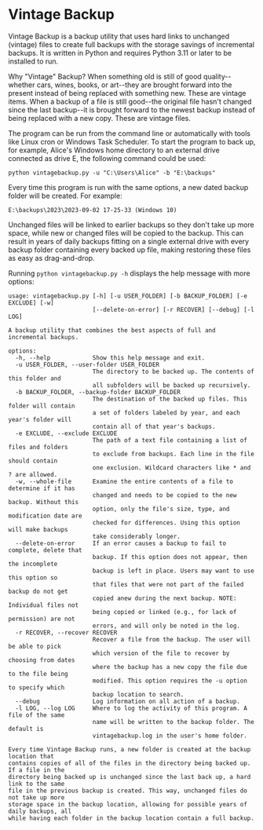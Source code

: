 # Vintage Backup

Vintage Backup is a backup utility that uses hard links to unchanged (vintage) files to create full backups with the storage savings of incremental backups.
It is written in Python and requires Python 3.11 or later to be installed to run.

Why "Vintage" Backup?
When something old is still of good quality--whether cars, wines, books, or art--they are brought forward into the present instead of being replaced with something new.
These are vintage items.
When a backup of a file is still good--the original file hasn't changed since the last backup--it is brought forward to the newest backup instead of being replaced with a new copy.
These are vintage files.

The program can be run from the command line or automatically with tools like Linux cron or Windows Task Scheduler.
To start the program to back up, for example, Alice's Windows home directory to an external drive connected as drive E, the following command could be used:
```
python vintagebackup.py -u "C:\Users\Alice" -b "E:\backups"
```
Every time this program is run with the same options, a new dated backup folder will be created. For example:
```
E:\backups\2023\2023-09-02 17-25-33 (Windows 10)
```
Unchanged files will be linked to earlier backups so they don't take up more space, while new or changed files will be copied to the backup.
This can result in years of daily backups fitting on a single external drive with every backup folder containing every backed up file, making restoring these files as easy as drag-and-drop.

Running `python vintagebackup.py -h` displays the help message with more options:
```
usage: vintagebackup.py [-h] [-u USER_FOLDER] [-b BACKUP_FOLDER] [-e EXCLUDE] [-w]
                        [--delete-on-error] [-r RECOVER] [--debug] [-l LOG]

A backup utility that combines the best aspects of full and incremental backups.

options:
  -h, --help            Show this help message and exit.
  -u USER_FOLDER, --user-folder USER_FOLDER
                        The directory to be backed up. The contents of this folder and
                        all subfolders will be backed up recursively.
  -b BACKUP_FOLDER, --backup-folder BACKUP_FOLDER
                        The destination of the backed up files. This folder will contain
                        a set of folders labeled by year, and each year's folder will
                        contain all of that year's backups.
  -e EXCLUDE, --exclude EXCLUDE
                        The path of a text file containing a list of files and folders
                        to exclude from backups. Each line in the file should contain
                        one exclusion. Wildcard characters like * and ? are allowed.
  -w, --whole-file      Examine the entire contents of a file to determine if it has
                        changed and needs to be copied to the new backup. Without this
                        option, only the file's size, type, and modification date are
                        checked for differences. Using this option will make backups
                        take considerably longer.
  --delete-on-error     If an error causes a backup to fail to complete, delete that
                        backup. If this option does not appear, then the incomplete
                        backup is left in place. Users may want to use this option so
                        that files that were not part of the failed backup do not get
                        copied anew during the next backup. NOTE: Individual files not
                        being copied or linked (e.g., for lack of permission) are not
                        errors, and will only be noted in the log.
  -r RECOVER, --recover RECOVER
                        Recover a file from the backup. The user will be able to pick
                        which version of the file to recover by choosing from dates
                        where the backup has a new copy the file due to the file being
                        modified. This option requires the -u option to specify which
                        backup location to search.
  --debug               Log information on all action of a backup.
  -l LOG, --log LOG     Where to log the activity of this program. A file of the same
                        name will be written to the backup folder. The default is
                        vintagebackup.log in the user's home folder.

Every time Vintage Backup runs, a new folder is created at the backup location that
contains copies of all of the files in the directory being backed up. If a file in the
directory being backed up is unchanged since the last back up, a hard link to the same
file in the previous backup is created. This way, unchanged files do not take up more
storage space in the backup location, allowing for possible years of daily backups, all
while having each folder in the backup location contain a full backup.
```
